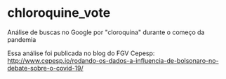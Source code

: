 # chloroquine_vote
Análise de buscas no Google por "cloroquina" durante o começo da pandemia

Essa análise foi publicada no blog do FGV Cepesp:
http://www.cepesp.io/rodando-os-dados-a-influencia-de-bolsonaro-no-debate-sobre-o-covid-19/
